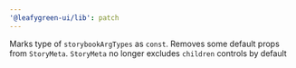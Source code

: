 ```yaml
---
'@leafygreen-ui/lib': patch
---
```


Marks type of `storybookArgTypes` as `const`.
Removes some default props from `StoryMeta`.
`StoryMeta` no longer excludes `children` controls by default
